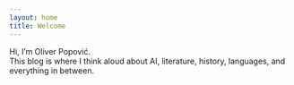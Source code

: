 ```yaml
---
layout: home
title: Welcome
---
```


Hi, I’m Oliver Popović.  
This blog is where I think aloud about AI, literature, history, languages, and everything in between.  

